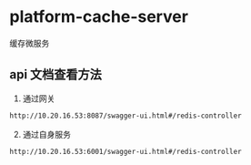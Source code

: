 # platform-cache-server
缓存微服务

## api 文档查看方法
1. 通过网关
```html
http://10.20.16.53:8087/swagger-ui.html#/redis-controller
```
2. 通过自身服务
```html
http://10.20.16.53:6001/swagger-ui.html#/redis-controller
```
